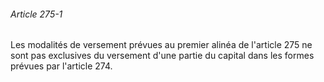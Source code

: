 ###### Article 275-1

Les modalités de versement prévues au premier alinéa de l'article 275 ne sont pas exclusives du versement d'une partie du capital dans les formes prévues par l'article 274.

